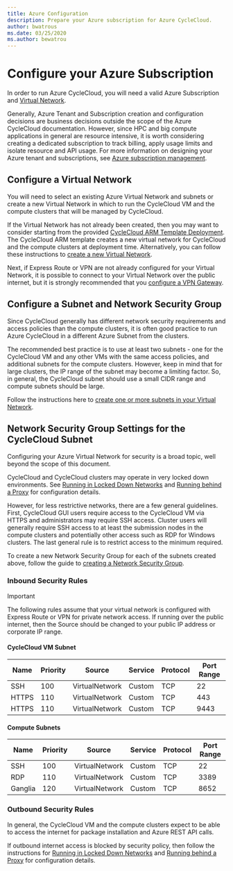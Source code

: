 ```yaml
---
title: Azure Configuration
description: Prepare your Azure subscription for Azure CycleCloud.
author: bwatrous
ms.date: 03/25/2020
ms.author: bewatrou
---
```


# Configure your Azure Subscription

In order to run Azure CycleCloud, you will need a valid Azure Subscription and [Virtual Network](https://docs.microsoft.com/azure/virtual-network/virtual-networks-overview).

Generally, Azure Tenant and Subscription creation and configuration decisions are business decisions outside the scope of the Azure CycleCloud documentation.  However, since HPC and big compute applications in general are resource intensive, it is worth considering creating a dedicated subscription to track billing, apply usage limits and isolate resource and API usage. For more information on designing your Azure tenant and subscriptions, see [Azure subscription management](https://docs.microsoft.com/azure/cloud-adoption-framework/decision-guides/subscriptions/).

## Configure a Virtual Network

You will need to select an existing Azure Virtual Network and subnets or create a new Virtual Network in which to run the CycleCloud VM and the compute clusters that will be managed by CycleCloud.

If the Virtual Network has not already been created, then you may want to consider starting from the provided [CycleCloud ARM Template Deployment](./install-arm.md). The CycleCloud ARM template creates a new virtual network for CycleCloud and the compute clusters at deployment time.  Alternatively, you can follow these instructions to [create a new Virtual Network](https://docs.microsoft.com/azure/virtual-network/quick-create-portal).

Next, if Express Route or VPN are not already configured for your Virtual Network, it is possible to connect to your Virtual Network over the public internet, but it is strongly recommended that you [configure a VPN Gateway](https://docs.microsoft.com/azure/vpn-gateway/vpn-gateway-about-vpngateways).

## Configure a Subnet and Network Security Group

Since CycleCloud generally has different network security requirements and access policies than the compute clusters, it is often good practice to run Azure CycleCloud in a different Azure Subnet from the clusters.

The recommended best practice is to use at least two subnets - one for the CycleCloud VM and any other VMs with the same access policies, and additional subnets for the compute clusters. However, keep in mind that for large clusters, the IP range of the subnet may become a limiting factor. So, in general, the CycleCloud subnet should use a small CIDR range and compute subnets should be large.

Follow the instructions here to [create one or more subnets in your Virtual Network](https://docs.microsoft.com/azure/virtual-network/virtual-network-manage-subnet#add-a-subnet).

## Network Security Group Settings for the CycleCloud Subnet

Configuring your Azure Virtual Network for security is a broad topic, well beyond the scope of this document.

CycleCloud and CycleCloud clusters may operate in very locked down environments. See [Running in Locked Down Networks](./running-in-locked-down-network.md) and [Running behind a Proxy](./running-behind-proxy.md) for configuration details.

However, for less restrictive networks, there are a few general guidelines.  First, CycleCloud GUI users require access to the CycleCloud VM via HTTPS and administrators may require SSH access. Cluster users will generally require SSH access to at least the submission nodes in the compute clusters and potentially other access such as RDP for Windows clusters. The last general rule is to restrict access to the minimum required.

To create a new Network Security Group for each of the subnets created above, follow the guide to [creating a Network Security Group](https://docs.microsoft.com/azure/virtual-network/tutorial-filter-network-traffic#create-a-network-security-group).

### Inbound Security Rules

> [!IMPORTANT]
> The following rules assume that your virtual network is configured with Express Route or VPN for private network access.
> If running over the public internet, then the Source should be changed to your public IP address or corporate IP range.

#### CycleCloud VM Subnet

| Name    | Priority | Source            | Service | Protocol | Port Range |
| ------- | -------- | ----------------- | ------- | -------- | ---------- |
| SSH     | 100      | VirtualNetwork    | Custom  | TCP      | 22         |
| HTTPS   | 110      | VirtualNetwork    | Custom  | TCP      | 443        |
| HTTPS   | 110      | VirtualNetwork    | Custom  | TCP      | 9443       |

#### Compute Subnets

| Name    | Priority | Source | Service  | Protocol | Port Range |
| ------- | -------- | ----------------- | ------- | -------- | ---------- |
| SSH     | 100      | VirtualNetwork    | Custom  | TCP      | 22         |
| RDP     | 110      | VirtualNetwork    | Custom  | TCP      | 3389       |
| Ganglia | 120      | VirtualNetwork    | Custom  | TCP      | 8652       |

### Outbound Security Rules

In general, the CycleCloud VM and the compute clusters expect to be able to access the internet for package installation and Azure REST API calls.

If outbound internet access is blocked by security policy, then follow the instructions for [Running in Locked Down Networks](./running-in-locked-down-network.md) and [Running behind a Proxy](./running-behind-proxy.md) for configuration details.
